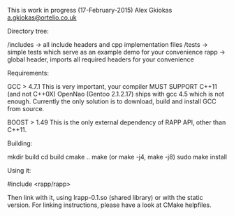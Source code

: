 This is work in progress (17-February-2015)
Alex Gkiokas <a.gkiokas@ortelio.co.uk>

Directory tree:

/includes -> all include headers and cpp implementation files
/tests -> simple tests which serve as an example demo for your convenience
rapp -> global header, imports all required headers for your convenience


Requirements:

GCC > 4.7.1 	This is very important, your compiler MUST SUPPORT C++11 (and not C++0X)
		OpenNao (Gentoo 2.1.2.17) ships with gcc 4.5 which is not enough.
		Currently the only solution is to download, build and install GCC from source.

BOOST > 1.49	This is the only external dependency of RAPP API, other than C++11.


Building:

mkdir build
cd build
cmake ..
make (or make -j4, make -j8)
sudo make install
    

Using it:

#include <rapp/rapp>

Then link with it, using lrapp-0.1.so (shared library) or with the static version.
For linking instructions, please have a look at CMake helpfiles.
